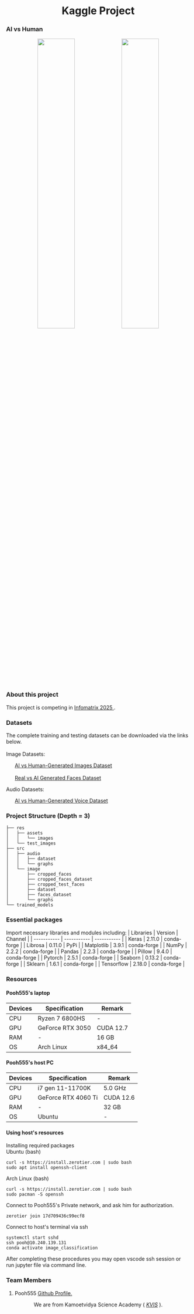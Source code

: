 
<h1 align="center">Kaggle Project</h1>
<h3 align="center" style="display: flex; justify-content: space-between; width: 100%; text-align: center;">AI vs Human</h3>
<p align="center">
  <img src="https://github.com/Pooh555/AI-vs-human-generated-image/blob/main/res/assets/images/kita_AI.jpg" style="width: 45%; display: inline-block;" />
  <img src="https://github.com/Pooh555/AI-vs-human-generated-image/blob/main/res/assets/images/kita_human.jpg" style="width: 45%; display: inline-block;" />
</p>

### About this project
<p>This project is competing in
  <a href="https://www.infomatrix.ro/" target="_blank"> Infomatrix 2025
  </a>
  .
</p>

### Datasets
<p align="left"> The complete training and testing datasets can be downloaded via the links below.
  <br></br>
  Image Datasets:
  <ol>
    <a href="https://www.kaggle.com/datasets/alessandrasala79/ai-vs-human-generated-dataset" target="_blank"> AI vs Human-Generated Images Dataset
    </a>
    <br></br>
    <a href="https://www.kaggle.com/datasets/philosopher0808/real-vs-ai-generated-faces-dataset" target="_blank"> Real vs AI Generated Faces Dataset
    </a>
  </ol>
  Audio Datasets:
  <ol>
    <a href="https://www.kaggle.com/datasets/mohammedabdeldayem/the-fake-or-real-dataset" target="_blank"> AI vs Human-Generated Voice Dataset
    </a>
  </ol>
</p>

### Project Structure (Depth = 3)
```
├── res
│   ├── assets
│   │   └── images
│   └── test_images
├── src
│   ├── audio
│   │   ├── dataset
│   │   └── graphs
│   └── image
│       ├── cropped_faces
│       ├── cropped_faces_dataset
│       ├── cropped_test_faces
│       ├── dataset
│       ├── faces_dataset
│       └── graphs
└── trained_models
```
### Essential packages
Import necessary libraries and modules including:
| Libraries | Version | Channel |
| ----------- | ----------- | ----------- |
| Keras | 2.11.0 | conda-forge |
| Librosa | 0.11.0 | PyPi |
| Matplotlib | 3.9.1 | conda-forge |
| NumPy | 2.2.2 | conda-forge |
| Pandas | 2.2.3 | conda-forge |
| Pillow | 9.4.0 | conda-forge |
| Pytorch | 2.5.1 | conda-forge |
| Seaborn | 0.13.2 | conda-forge |
| Sklearn | 1.6.1 | conda-forge |
| Tensorflow | 2.18.0 | conda-forge |

### Resources
#### Pooh555's laptop
| Devices | Specification | Remark |
| ----------- | ----------- | ----------- |
| CPU | Ryzen 7 6800HS | - |
| GPU | GeForce RTX 3050 | CUDA 12.7 |
| RAM | - | 16 GB |
| OS | Arch Linux | x84_64 |

#### Pooh555's host PC
| Devices | Specification | Remark |
| ----------- | ----------- | ----------- |
| CPU | i7 gen 11-11700K | 5.0 GHz |
| GPU | GeForce RTX 4060 Ti | CUDA 12.6 |
| RAM | - | 32 GB |
| OS | Ubuntu | - |
#### Using host's resources
Installing required packages\
Ubuntu (bash)
```
curl -s https://install.zerotier.com | sudo bash
sudo apt install openssh-client
```
Arch Linux (bash)
```
curl -s https://install.zerotier.com | sudo bash
sudo pacman -S openssh
```
Connect to Pooh555's Private network, and ask him for authorization.
```
zerotier join 17d709436c99ecf8 
```
Connect to host's terminal via ssh
```
systemctl start sshd
ssh pooh@10.240.139.131
conda activate image_classification
```
After completing these procedures you may open vscode ssh session or run jupyter file via command line.
### Team Members
<ol>
  <li>Pooh555
    <a href="https://github.com/Pooh555" target="_blank"> Github Profile.</a>
  </li>
</ol>
<p align="center">
  We are from Kamoetvidya Science Academy (
  <i>
    <a href="https://www.kvis.ac.th" target="_blank"> KVIS</a>
  </i>
  ).
</p>
